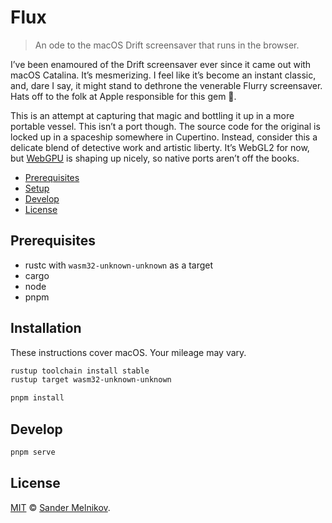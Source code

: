 # Flux

> An ode to the macOS Drift screensaver that runs in the browser.

I’ve been enamoured of the Drift screensaver ever since it came out with macOS Catalina. It’s mesmerizing. I feel like it’s become an instant classic, and, dare I say, it might stand to dethrone the venerable Flurry screensaver. Hats off to the folk at Apple responsible for this gem 🙌.

This is an attempt at capturing that magic and bottling it up in a more portable vessel. This isn’t a port though. The source code for the original is locked up in a spaceship somewhere in Cupertino. Instead, consider this a delicate blend of detective work and artistic liberty. It’s WebGL2 for now, but [WebGPU](https://github.com/gfx-rs/wgpu) is shaping up nicely, so native ports aren’t off the books.


- [Prerequisites](#prerequisites)
- [Setup](#setup)
- [Develop](#develop)
- [License](#license)


## Prerequisites

- rustc with `wasm32-unknown-unknown` as a target
- cargo
- node
- pnpm


## Installation

These instructions cover macOS. Your mileage may vary.

```sh
rustup toolchain install stable
rustup target wasm32-unknown-unknown

pnpm install
```


## Develop

```sh
pnpm serve
```


## License

[MIT][license-url] © [Sander Melnikov][maintainer-url].


[license-url]: https://github.com/sandydoo/flux/blob/main/LICENSE
[maintainer-url]: https://github.com/sandydoo/
